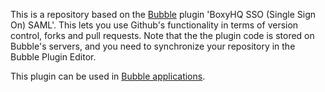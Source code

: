 This is a repository based on the [Bubble](https://bubble.io) plugin 'BoxyHQ SSO (Single Sign On) SAML'. This lets you use Github's functionality in terms of version control, forks and pull requests. Note that the the plugin code is stored on Bubble's servers, and you need to synchronize your repository in the Bubble Plugin Editor. 

 This plugin can be used in [Bubble applications](https://bubble.io).